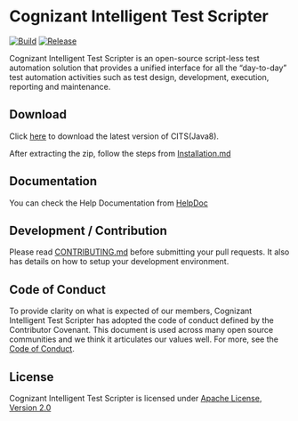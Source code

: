 # Cognizant Intelligent Test Scripter 
[![Build](https://github.com/CognizantOpenSource/Cognizant-Intelligent-Test-Scripter/actions/workflows/publish.yml/badge.svg)](https://github.com/CognizantOpenSource/Cognizant-Intelligent-Test-Scripter/actions/workflows/publish.yml)
[![Release](https://img.shields.io/badge/release-v2.0-blue)](https://github.com/CognizantOpenSource/Cognizant-Intelligent-Test-Scripter/releases/tag/v2.0)


Cognizant Intelligent Test Scripter is an open-source script-less test automation solution that provides a unified interface for all the “day-to-day” test automation activities such as test design, development, execution, reporting and maintenance.

## Download

Click [here](https://github.com/CognizantOpenSource/Cognizant-Intelligent-Test-Scripter/releases/download/v2.0/cognizant-intelligent-test-scripter-2.0-setup_Java8.zip) to download the latest version of CITS(Java8). 

After extracting the zip, follow the steps from [Installation.md](Resources/Installation.md)


## Documentation

You can check the Help Documentation from [HelpDoc](https://cognizantqahub.github.io/Cognizant-Intelligent-Test-Scripter-Helpdoc/)

## Development / Contribution

Please read [CONTRIBUTING.md](CONTRIBUTING.md) before submitting your pull requests. It also has details on how to setup your development environment.

## Code of Conduct

To provide clarity on what is expected of our members, Cognizant Intelligent Test Scripter has adopted the code of conduct defined by the Contributor Covenant. This document is used across many open source communities and we think it articulates our values well. For more, see the [Code of Conduct](CODE_OF_CONDUCT.md).


## License

Cognizant Intelligent Test Scripter is licensed under [Apache License, Version 2.0](LICENSE)


